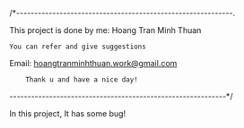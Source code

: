 /*------------------------------------------------------------.

This project is done by me: Hoang Tran Minh Thuan

    You can refer and give suggestions
  Email: hoangtranminhthuan.work@gmail.com

        Thank u and have a nice day!
------------------------------------------------------------*/


In this project, It has some bug!
